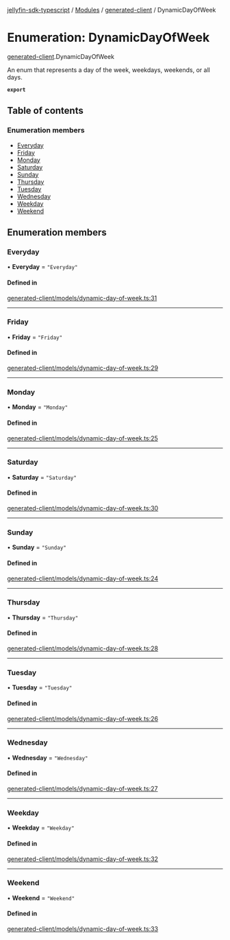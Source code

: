 [jellyfin-sdk-typescript](../README.md) / [Modules](../modules.md) / [generated-client](../modules/generated_client.md) / DynamicDayOfWeek

# Enumeration: DynamicDayOfWeek

[generated-client](../modules/generated_client.md).DynamicDayOfWeek

An enum that represents a day of the week, weekdays, weekends, or all days.

**`export`**

## Table of contents

### Enumeration members

- [Everyday](generated_client.DynamicDayOfWeek.md#everyday)
- [Friday](generated_client.DynamicDayOfWeek.md#friday)
- [Monday](generated_client.DynamicDayOfWeek.md#monday)
- [Saturday](generated_client.DynamicDayOfWeek.md#saturday)
- [Sunday](generated_client.DynamicDayOfWeek.md#sunday)
- [Thursday](generated_client.DynamicDayOfWeek.md#thursday)
- [Tuesday](generated_client.DynamicDayOfWeek.md#tuesday)
- [Wednesday](generated_client.DynamicDayOfWeek.md#wednesday)
- [Weekday](generated_client.DynamicDayOfWeek.md#weekday)
- [Weekend](generated_client.DynamicDayOfWeek.md#weekend)

## Enumeration members

### Everyday

• **Everyday** = `"Everyday"`

#### Defined in

[generated-client/models/dynamic-day-of-week.ts:31](https://github.com/thornbill/jellyfin-sdk-typescript/blob/46678c1/src/generated-client/models/dynamic-day-of-week.ts#L31)

___

### Friday

• **Friday** = `"Friday"`

#### Defined in

[generated-client/models/dynamic-day-of-week.ts:29](https://github.com/thornbill/jellyfin-sdk-typescript/blob/46678c1/src/generated-client/models/dynamic-day-of-week.ts#L29)

___

### Monday

• **Monday** = `"Monday"`

#### Defined in

[generated-client/models/dynamic-day-of-week.ts:25](https://github.com/thornbill/jellyfin-sdk-typescript/blob/46678c1/src/generated-client/models/dynamic-day-of-week.ts#L25)

___

### Saturday

• **Saturday** = `"Saturday"`

#### Defined in

[generated-client/models/dynamic-day-of-week.ts:30](https://github.com/thornbill/jellyfin-sdk-typescript/blob/46678c1/src/generated-client/models/dynamic-day-of-week.ts#L30)

___

### Sunday

• **Sunday** = `"Sunday"`

#### Defined in

[generated-client/models/dynamic-day-of-week.ts:24](https://github.com/thornbill/jellyfin-sdk-typescript/blob/46678c1/src/generated-client/models/dynamic-day-of-week.ts#L24)

___

### Thursday

• **Thursday** = `"Thursday"`

#### Defined in

[generated-client/models/dynamic-day-of-week.ts:28](https://github.com/thornbill/jellyfin-sdk-typescript/blob/46678c1/src/generated-client/models/dynamic-day-of-week.ts#L28)

___

### Tuesday

• **Tuesday** = `"Tuesday"`

#### Defined in

[generated-client/models/dynamic-day-of-week.ts:26](https://github.com/thornbill/jellyfin-sdk-typescript/blob/46678c1/src/generated-client/models/dynamic-day-of-week.ts#L26)

___

### Wednesday

• **Wednesday** = `"Wednesday"`

#### Defined in

[generated-client/models/dynamic-day-of-week.ts:27](https://github.com/thornbill/jellyfin-sdk-typescript/blob/46678c1/src/generated-client/models/dynamic-day-of-week.ts#L27)

___

### Weekday

• **Weekday** = `"Weekday"`

#### Defined in

[generated-client/models/dynamic-day-of-week.ts:32](https://github.com/thornbill/jellyfin-sdk-typescript/blob/46678c1/src/generated-client/models/dynamic-day-of-week.ts#L32)

___

### Weekend

• **Weekend** = `"Weekend"`

#### Defined in

[generated-client/models/dynamic-day-of-week.ts:33](https://github.com/thornbill/jellyfin-sdk-typescript/blob/46678c1/src/generated-client/models/dynamic-day-of-week.ts#L33)
